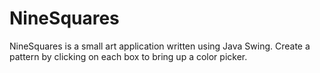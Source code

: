 # NineSquares

NineSquares is a small art application written using Java Swing. Create a pattern
by clicking on each box to bring up a color picker.
